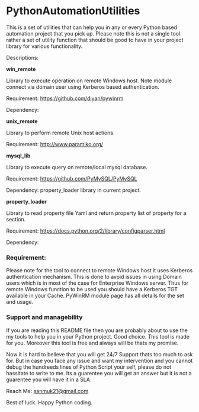 # PythonAutomationUtilities

This is a set of utilities that can help you in any or every Python based automation project that you pick up. Please note this is not a single tool rather a set of utility function that should be good to have in your project library for various functionality.

Descriptions:

**win_remote**
  
  Library to execute operation on remote Windows host. Note module connect via domain user using Kerberos based authentication.
  
  Requirement: https://github.com/diyan/pywinrm
  
  Dependency:
  
**unix_remote**
  
  Library to perform remote Unix host actions.
  
  Requirement: http://www.paramiko.org/
  
**mysql_lib**
  
  Library to execute query on remote/local mysql database.
  
  Requirement: https://github.com/PyMySQL/PyMySQL
  
  Dependency: property_loader library in current project.
  
**property_loader**
 
  Library to read property file Yaml and return property list of property for a section.
  
  Requirement: https://docs.python.org/2/library/configparser.html
  
  Dependency:
  
### Requirement:
  Please note for the tool to connect to remote Windows host it uses Kerberos authentication mechanism. This is done to avoid issues in using Domain users which is in most of the case for Enterprise Windows server. Thus for remote Windows function to be used you should have a Kerberos TGT available in your Cache. PyWinRM module page has all details for the set and usage.
  
### Support and managebility

If you are reading this README file then you are probably about to use the my tools to help you in your Python project. Good choice. This tool is made for you. Moreover this tool is free and always will be thats my promise.

Now it is hard to believe that you will get 24/7 Support thats too much to ask for. But in case you face any issue and want my intervention and you cannot debug the hundreeds lines of Python Script your self, please do not hassitate to write to me. Its a guarentee you will get an answer but it is not a guarentee you will have it in a SLA.

Reach Me: sanmuk21@gmail.com

Best of luck. Happy Python coding.

